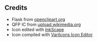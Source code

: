## Credits

- Flask from [openclipart.org](https://openclipart.org/detail/36769/cornues)
- QFP IC from [upload.wikimedia.org](https://upload.wikimedia.org/wikipedia/commons/0/07/IC_SMD16SQ_filled.svg)
- Icon edited with [InkScape](https://inkscape.org/)
- Icon compiled with [VariIcons Icon Editor](https://sourceforge.net/p/variicons/wiki/Home/)

